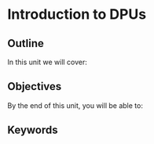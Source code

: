# Introduction to DPUs

## Outline
In this unit we will cover:

## Objectives
By the end of this unit, you will be able to:

## Keywords